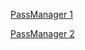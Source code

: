 [PassManager 1](https://www.notion.so/Desafio-01-PassManager-c5789857e647492887d6e7f1381501ad)

[PassManager 2](https://www.notion.so/Desafio-02-Refatorando-o-App-8690253e78d24dd4b54997fb099f2b30)